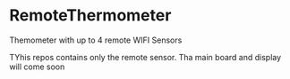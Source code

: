 # RemoteThermometer
Themometer with up to 4 remote WIFI Sensors

TYhis repos contains only the remote sensor.
Tha main board and display will come soon


